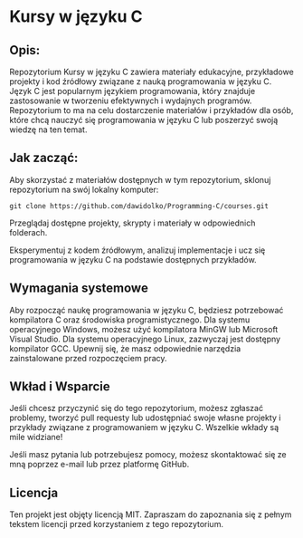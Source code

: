 # **Kursy w języku C**

## **Opis:**
Repozytorium Kursy w języku C zawiera materiały edukacyjne, przykładowe projekty i kod źródłowy związane z nauką programowania w języku C. Język C jest popularnym językiem programowania, który znajduje zastosowanie w tworzeniu efektywnych i wydajnych programów. Repozytorium to ma na celu dostarczenie materiałów i przykładów dla osób, które chcą nauczyć się programowania w języku C lub poszerzyć swoją wiedzę na ten temat.

## **Jak zacząć:**
Aby skorzystać z materiałów dostępnych w tym repozytorium, sklonuj repozytorium na swój lokalny komputer:
```
git clone https://github.com/dawidolko/Programming-C/courses.git
```
Przeglądaj dostępne projekty, skrypty i materiały w odpowiednich folderach.

Eksperymentuj z kodem źródłowym, analizuj implementacje i ucz się programowania w języku C na podstawie dostępnych przykładów.

## **Wymagania systemowe**
Aby rozpocząć naukę programowania w języku C, będziesz potrzebować kompilatora C oraz środowiska programistycznego. Dla systemu operacyjnego Windows, możesz użyć kompilatora MinGW lub Microsoft Visual Studio. Dla systemu operacyjnego Linux, zazwyczaj jest dostępny kompilator GCC. Upewnij się, że masz odpowiednie narzędzia zainstalowane przed rozpoczęciem pracy.

## **Wkład i Wsparcie**
Jeśli chcesz przyczynić się do tego repozytorium, możesz zgłaszać problemy, tworzyć pull requesty lub udostępniać swoje własne projekty i przykłady związane z programowaniem w języku C. Wszelkie wkłady są mile widziane!

Jeśli masz pytania lub potrzebujesz pomocy, możesz skontaktować się ze mną poprzez e-mail lub przez platformę GitHub.

## **Licencja**
Ten projekt jest objęty licencją MIT. Zapraszam do zapoznania się z pełnym tekstem licencji przed korzystaniem z tego repozytorium.
